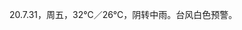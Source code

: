 <link href="../../css/style.css" rel="stylesheet" type="text/css" />

<span class="fzzy">20.7.31，周五，32℃／26℃，阴转中雨。台风白色预警。

